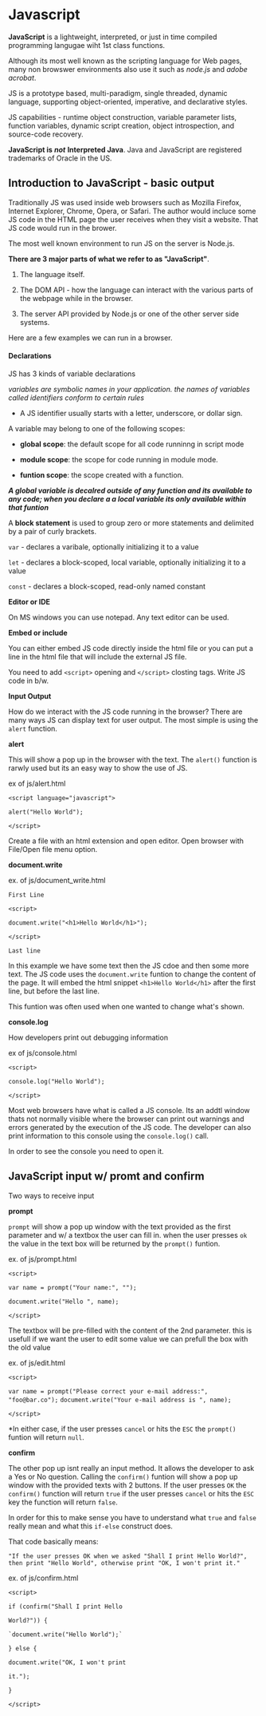 # Javascript

**JavaScript** is a lightweight, interpreted, or just in time compiled programming langugae wiht 1st class functions. 

Although its most well known as the scripting language for Web pages, many non browswer environments also use it such as *node.js* and *adobe acrobat*. 

JS is a prototype based, multi-paradigm, single threaded, dynamic language, supporting object-oriented, imperative, and declarative styles. 

JS capabilities - runtime object construction, variable parameter lists, function variables, dynamic script creation, object introspection, and source-code recovery.

**JavaScript is** ***not*** **Interpreted Java**. Java and JavaScript are registered trademarks of Oracle in the US. 

## Introduction to JavaScript - basic output

Traditionally JS was used inside web browsers such as Mozilla Firefox, Internet Explorer, Chrome, Opera, or Safari. The author would incluce some JS code in the HTML page the user receives when they visit a website. That JS code would run in the brower.

The most well known environment to run JS on the server is Node.js.

**There are 3 major parts of what we refer to as "JavaScript"**.

1. The language itself. 

2. The DOM API - how the language can interact with the various parts of the webpage while in the browser. 

3. The server API provided by Node.js or one of the other server side systems. 

Here are a few examples we can run in a browser. 

#### Declarations

JS has 3 kinds of variable declarations

*variables are symbolic names in your application. the names of variables called identifiers conform to certain rules* 

* A JS identifier usually starts with a letter, underscore, or dollar sign. 

A variable may belong to one of the following scopes:

* **global scope**: the default scope for all code runninng in script mode

* **module scope**: the scope for code running in module mode.

* **funtion scope**: the scope created with a function.

***A global variable is decalred outside of any function and its available to any code; when you declare a a local variable its only available within that funtion***

A **block statement** is used to group zero or more statements and delimited by a pair of curly brackets.

`var` - declares a varibale, optionally initializing it to a value

`let` - declares a block-scoped, local variable, optionally initializing it to a value

`const` - declares a block-scoped, read-only named constant

**Editor or IDE**

On MS windows you can use notepad. Any text editor can be used.

**Embed or include** 

You can either embed JS code directly inside the html file or you can put a line in the html file that will include the external JS file. 

You need to add `<script>` opening and `</script>` closting tags. Write JS code in b/w.

**Input Output**

How do we interact with the JS code running in the browser? There are many ways JS can display text for user output. The most simple is using the `alert` function. 

**alert** 

This will show a pop up in the browser with the text. The `alert()` function is rarwly used but its an easy way to show the use of JS. 

ex of js/alert.html

`<script language="javascript">`

`alert("Hello World");`

`</script>`

Create a file with an html extension and open editor. Open browser with File/Open file menu option. 

**document.write**

ex. of js/document_write.html

`First Line`

`<script>`

`document.write("<h1>Hello World</h1>");`

`</script> `

`Last line`

In this example we have some text then the JS cdoe and then some more text. The JS code uses the `document.write` funtion to change the content of the page. It will embed the html snippet `<h1>Hello World</h1>` after the first line, but before the last line. 

This funtion was often used when one wanted to change what's shown. 

**console.log**

How developers print out debugging information

ex of js/console.html

`<script>`

`console.log("Hello World");`

`</script>`

Most web browsers have what is called a JS console. Its an addtl window thats not normally visible where the browser can print out warnings and errors generated by the execution of the JS code. The developer can also print information to this console using the `console.log()` call.

In order to see the console you need to open it.

## JavaScript input w/ promt and confirm

Two ways to receive input

**prompt**

`prompt` will show a pop up window with the text provided as the first parameter and w/ a textbox the user can fill in. when the user presses `ok` the value in the text box will be returned by the `prompt()` funtion. 

ex. of js/prompt.html

`<script>`

`var name = prompt("Your name:", "");`

`document.write("Hello ", name);`

`</script>`

The textbox will be pre-filled with the content of the 2nd parameter. this is usefull if we want the user to edit some value we can prefull the box with the old value

ex. of js/edit.html

`<script>`

`var name = prompt("Please correct your e-mail address:", "foo@bar.co");`
`document.write("Your e-mail address is ", name);`

`</script>`

*In either case, if the user presses `cancel` or hits the `ESC` the `prompt()` funtion will return `null`.

**confirm**

The other pop up isnt really an input method. It allows the developer to ask a Yes or No question. Calling the `confirm()` funtion will show a pop up window with the provided texts with 2 buttons. If the user presses `OK` the `confirm()` function will return `true` if the user presses `cancel` or hits the `ESC` key the function will return `false`. 

In order for this to make sense you have to understand what `true` and `false` really mean and what this `if-else` construct does. 

That code basically means:

`"If the user presses OK when we asked "Shall I print Hello World?", then print "Hello World", otherwise print "OK, I won't print it."`

ex. of js/confirm.html

`<script>`

`if (confirm("Shall I print Hello` 

`World?")) {`

    `document.write("Hello World");`

`} else {`

   `document.write("OK, I won't print`

`it.");`

`}`

`</script>`


